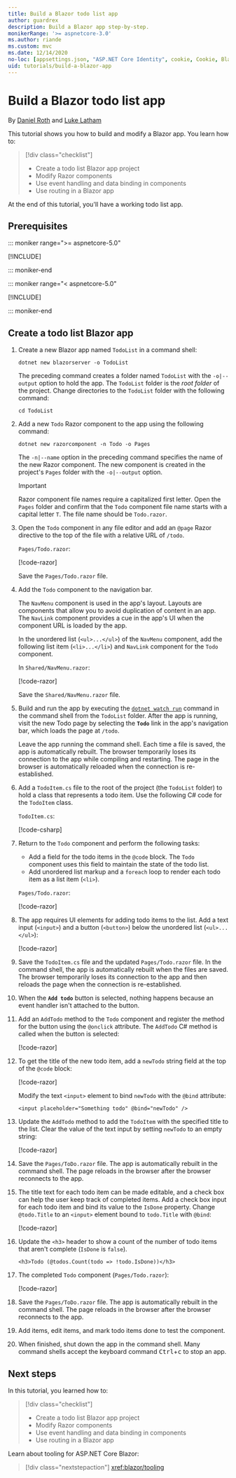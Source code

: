 ```yaml
---
title: Build a Blazor todo list app
author: guardrex
description: Build a Blazor app step-by-step.
monikerRange: '>= aspnetcore-3.0'
ms.author: riande
ms.custom: mvc
ms.date: 12/14/2020
no-loc: [appsettings.json, "ASP.NET Core Identity", cookie, Cookie, Blazor, "Blazor Server", "Blazor WebAssembly", "Identity", "Let's Encrypt", Razor, SignalR]
uid: tutorials/build-a-blazor-app
---
```

# Build a Blazor todo list app

By [Daniel Roth](https://github.com/danroth27) and [Luke Latham](https://github.com/guardrex)

This tutorial shows you how to build and modify a Blazor app. You learn how to:

> [!div class="checklist"]
> * Create a todo list Blazor app project
> * Modify Razor components
> * Use event handling and data binding in components
> * Use routing in a Blazor app

At the end of this tutorial, you'll have a working todo list app.

## Prerequisites

::: moniker range=">= aspnetcore-5.0"

[!INCLUDE[](~/includes/5.0-SDK.md)]

::: moniker-end

::: moniker range="< aspnetcore-5.0"

[!INCLUDE[](~/includes/3.1-SDK.md)]

::: moniker-end

## Create a todo list Blazor app

1. Create a new Blazor app named `TodoList` in a command shell:

   ```dotnetcli
   dotnet new blazorserver -o TodoList
   ```

   The preceding command creates a folder named `TodoList` with the `-o|--output` option to hold the app. The `TodoList` folder is the *root folder* of the project. Change directories to the `TodoList` folder with the following command:

   ```dotnetcli
   cd TodoList
   ```

1. Add a new `Todo` Razor component to the app using the following command:

   ```dotnetcli
   dotnet new razorcomponent -n Todo -o Pages
   ```

   The `-n|--name` option in the preceding command specifies the name of the new Razor component. The new component is created in the project's `Pages` folder with the `-o|--output` option.

   > [!IMPORTANT]
   > Razor component file names require a capitalized first letter. Open the `Pages` folder and confirm that the `Todo` component file name starts with a capital letter `T`. The file name should be `Todo.razor`.

1. Open the `Todo` component in any file editor and add an `@page` Razor directive to the top of the file with a relative URL of `/todo`.

   `Pages/Todo.razor`:

   [!code-razor[](build-a-blazor-app/samples_snapshot/ToDo0.razor?highlight=1)]

   Save the `Pages/Todo.razor` file.

1. Add the `Todo` component to the navigation bar.

   The `NavMenu` component is used in the app's layout. Layouts are components that allow you to avoid duplication of content in an app. The `NavLink` component provides a cue in the app's UI when the component URL is loaded by the app.

   In the unordered list (`<ul>...</ul>`) of the `NavMenu` component, add the following list item (`<li>...</li>`) and `NavLink` component for the `Todo` component.

   In `Shared/NavMenu.razor`:

   [!code-razor[](build-a-blazor-app/samples_snapshot/NavMenu.razor?highlight=5-9)]

   Save the `Shared/NavMenu.razor` file.

1. Build and run the app by executing the [`dotnet watch run`](/aspnet/core/tutorials/dotnet-watch) command in the command shell from the `TodoList` folder. After the app is running, visit the new Todo page by selecting the **`Todo`** link in the app's navigation bar, which loads the page at `/todo`.

   Leave the app running the command shell. Each time a file is saved, the app is automatically rebuilt. The browser temporarily loses its connection to the app while compiling and restarting. The page in the browser is automatically reloaded when the connection is re-established.

1. Add a `TodoItem.cs` file to the root of the project (the `TodoList` folder) to hold a class that represents a todo item. Use the following C# code for the `TodoItem` class.

   `TodoItem.cs`:

   [!code-csharp[](build-a-blazor-app/samples_snapshot/TodoItem.cs)]

1. Return to the `Todo` component and perform the following tasks:

   * Add a field for the todo items in the `@code` block. The `Todo` component uses this field to maintain the state of the todo list.
   * Add unordered list markup and a `foreach` loop to render each todo item as a list item (`<li>`).

   `Pages/Todo.razor`:

   [!code-razor[](build-a-blazor-app/samples_snapshot/ToDo2.razor?highlight=5-10,13)]

1. The app requires UI elements for adding todo items to the list. Add a text input (`<input>`) and a button (`<button>`) below the unordered list (`<ul>...</ul>`):

   [!code-razor[](build-a-blazor-app/samples_snapshot/ToDo3.razor?highlight=12-13)]

1. Save the `TodoItem.cs` file and the updated `Pages/Todo.razor` file. In the command shell, the app is automatically rebuilt when the files are saved. The browser temporarily loses its connection to the app and then reloads the page when the connection is re-established.

1. When the **`Add todo`** button is selected, nothing happens because an event handler isn't attached to the button.

1. Add an `AddTodo` method to the `Todo` component and register the method for the button using the `@onclick` attribute. The `AddTodo` C# method is called when the button is selected:

   [!code-razor[](build-a-blazor-app/samples_snapshot/ToDo4.razor?highlight=2,7-10)]

1. To get the title of the new todo item, add a `newTodo` string field at the top of the `@code` block:

   [!code-razor[](build-a-blazor-app/samples_snapshot/ToDo5.razor?highlight=3)]

   Modify the text `<input>` element to bind `newTodo` with the `@bind` attribute:

   ```razor
   <input placeholder="Something todo" @bind="newTodo" />
   ```

1. Update the `AddTodo` method to add the `TodoItem` with the specified title to the list. Clear the value of the text input by setting `newTodo` to an empty string:

   [!code-razor[](build-a-blazor-app/samples_snapshot/ToDo6.razor?highlight=19-26)]

1. Save the `Pages/ToDo.razor` file. The app is automatically rebuilt in the command shell. The page reloads in the browser after the browser reconnects to the app.

1. The title text for each todo item can be made editable, and a check box can help the user keep track of completed items. Add a check box input for each todo item and bind its value to the `IsDone` property. Change `@todo.Title` to an `<input>` element bound to `todo.Title` with `@bind`:

   [!code-razor[](build-a-blazor-app/samples_snapshot/ToDo7.razor?highlight=4-7)]

1. Update the `<h3>` header to show a count of the number of todo items that aren't complete (`IsDone` is `false`).

   ```razor
   <h3>Todo (@todos.Count(todo => !todo.IsDone))</h3>
   ```

1. The completed `Todo` component (`Pages/Todo.razor`):

   [!code-razor[](build-a-blazor-app/samples_snapshot/Todo1.razor)]

1. Save the `Pages/ToDo.razor` file. The app is automatically rebuilt in the command shell. The page reloads in the browser after the browser reconnects to the app.

1. Add items, edit items, and mark todo items done to test the component.

1. When finished, shut down the app in the command shell. Many command shells accept the keyboard command <kbd>Ctrl</kbd>+<kbd>c</kbd> to stop an app.

## Next steps

In this tutorial, you learned how to:

> [!div class="checklist"]
> * Create a todo list Blazor app project
> * Modify Razor components
> * Use event handling and data binding in components
> * Use routing in a Blazor app

Learn about tooling for ASP.NET Core Blazor:

> [!div class="nextstepaction"]
> <xref:blazor/tooling>
